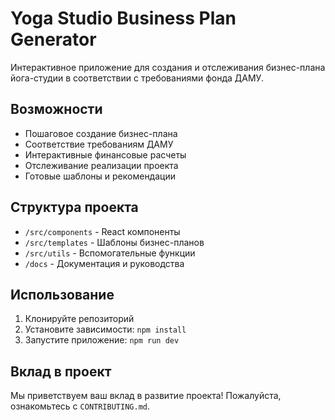 # Yoga Studio Business Plan Generator

Интерактивное приложение для создания и отслеживания бизнес-плана йога-студии в соответствии с требованиями фонда ДАМУ.

## Возможности

- Пошаговое создание бизнес-плана
- Соответствие требованиям ДАМУ
- Интерактивные финансовые расчеты
- Отслеживание реализации проекта
- Готовые шаблоны и рекомендации

## Структура проекта

- `/src/components` - React компоненты
- `/src/templates` - Шаблоны бизнес-планов
- `/src/utils` - Вспомогательные функции
- `/docs` - Документация и руководства

## Использование

1. Клонируйте репозиторий
2. Установите зависимости: `npm install`
3. Запустите приложение: `npm run dev`

## Вклад в проект

Мы приветствуем ваш вклад в развитие проекта! Пожалуйста, ознакомьтесь с `CONTRIBUTING.md`.